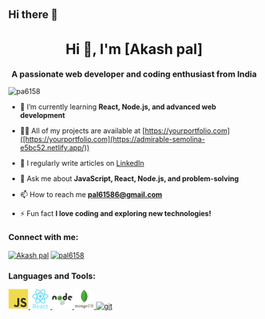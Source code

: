 ## Hi there 👋

<!--
**pal6158/pal6158** is a ✨ _special_ ✨ repository because its `README.md` (this file) appears on your GitHub profile.

Here are some ideas to get you started:

- 🔭 I’m currently working on ...
- 🌱 I’m currently learning ...
- 👯 I’m looking to collaborate on ...
- 🤔 I’m looking for help with ...
- 💬 Ask me about ...
- 📫 How to reach me: ...
- 😄 Pronouns: ...
- ⚡ Fun fact: ...
-->
<h1 align="center">Hi 👋, I'm [Akash pal]</h1>
<h3 align="center">A passionate web developer and coding enthusiast from India</h3>

<p align="left"> <img src="https://komarev.com/ghpvc/?username=yourusername&label=Profile%20views&color=0e75b6&style=flat" alt="pa6158" /> </p>

- 🌱 I’m currently learning **React, Node.js, and advanced web development**

- 👨‍💻 All of my projects are available at [https://yourportfolio.com]([https://yourportfolio.com](https://admirable-semolina-e5bc52.netlify.app/))

- 📝 I regularly write articles on [LinkedIn]([https://www.linkedin.com/in/yourusername](https://www.linkedin.com/in/akash-pal-831aa31aa/))

- 💬 Ask me about **JavaScript, React, Node.js, and problem-solving**

- 📫 How to reach me **pal61586@gmail.com**

- ⚡ Fun fact **I love coding and exploring new technologies!**

<h3 align="left">Connect with me:</h3>
<p align="left">
<a href="https://www.linkedin.com/in/akash-pal-831aa31aa/" target="blank"><img align="center" src="https://cdn.jsdelivr.net/npm/simple-icons@3.0.1/icons/linkedin.svg" alt="Akash pal" height="30" width="40" /></a>
<a href="[https://github.com/yourusername](https://github.com/pal6158)" target="blank"><img align="center" src="https://cdn.jsdelivr.net/npm/simple-icons@3.0.1/icons/github.svg" alt="pal6158" height="30" width="40" /></a>
</p>

<h3 align="left">Languages and Tools:</h3>
<p align="left"> 
  <a href="https://developer.mozilla.org/en-US/docs/Web/JavaScript" target="_blank"> 
    <img src="https://raw.githubusercontent.com/devicons/devicon/master/icons/javascript/javascript-original.svg" alt="javascript" width="40" height="40"/> 
  </a> 
  <a href="https://reactjs.org/" target="_blank"> 
    <img src="https://raw.githubusercontent.com/devicons/devicon/master/icons/react/react-original-wordmark.svg" alt="react" width="40" height="40"/> 
  </a> 
  <a href="https://nodejs.org" target="_blank"> 
    <img src="https://raw.githubusercontent.com/devicons/devicon/master/icons/nodejs/nodejs-original-wordmark.svg" alt="nodejs" width="40" height="40"/> 
  </a> 
  <a href="https://www.mongodb.com/" target="_blank"> 
    <img src="https://raw.githubusercontent.com/devicons/devicon/master/icons/mongodb/mongodb-original-wordmark.svg" alt="mongodb" width="40" height="40"/> 
  </a> 
  <a href="https://git-scm.com/" target="_blank"> 
    <img src="https://www.vectorlogo.zone/logos/git-scm/git-scm-icon.svg" alt="git" width="40" height="40"/> 
  </a> 
</p>
